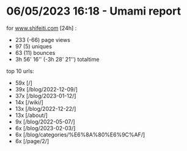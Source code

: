 # 06/05/2023 16:18 - Umami report
for www.shifeiti.com [24h] :

 - 233 (-66) page views
 - 97 (5) uniques
 - 63 (11) bounces
 - 3h 56' 16'' (-3h 28' 21'') totaltime


top 10 urls:
 - 59x [/]
 - 39x [/blog/2022-12-09/]
 - 37x [/blog/2023-01-12/]
 - 14x [/wiki/]
 - 13x [/blog/2022-12-22/]
 - 13x [/about/]
 - 9x [/blog/2022-05-07/]
 - 6x [/blog/2023-02-03/]
 - 6x [/blog/categories/%E6%8A%80%E6%9C%AF/]
 - 6x [/page/2/]



